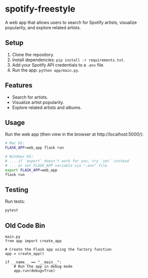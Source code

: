 # spotify-freestyle

A web app that allows users to search for Spotify artists, visualize popularity, and explore related artists.

## Setup
1. Clone the repository.
2. Install dependencies: `pip install -r requirements.txt`.
3. Add your Spotify API credentials to a `.env` file.
4. Run the app: `python app/main.py`.

## Features
- Search for artists.
- Visualize artist popularity.
- Explore related artists and albums.


## Usage
Run the web app (then view in the browser at http://localhost:5000/):

```sh
# Mac OS:
FLASK_APP=web_app flask run

# Windows OS:
# ... if `export` doesn't work for you, try `set` instead
# ... or set FLASK_APP variable via ".env" file
export FLASK_APP=web_app
flask run
```



## Testing

Run tests:

```sh
pytest
```

## Old Code Bin
```
main.py
from app import create_app

# Create the Flask app using the factory function
app = create_app()

if __name__ == "__main__":
    # Run the app in debug mode
    app.run(debug=True)
```
